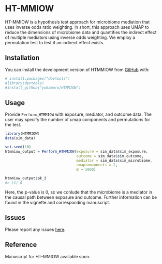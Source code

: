 
<!-- README.md is generated from README.Rmd. Please edit that file -->
# HT-MMIOW

<!-- badges: start -->
<!-- badges: end -->
HT-MMIOW is a hypothesis test approach for microbiome mediation that uses inverse odds ratio weighting. In short, this approach uses UMAP to reduce the dimensions of microbiome data and quantifies the indirect effect of multiple mediators using inverse odds weighting. We employ a permutation test to test if an indirect effect exists.

## Installation

You can install the development version of HTMMIOW from [GitHub](https://github.com/) with:

``` r
# install.packages("devtools")
#library(devtools)
#install_github("yukamoro/HTMMIOW")
```

## Usage

Provide `Perform_HTMMIOW` with exposure, mediator, and outcome data. The user may specify the number of umap components and permutations for the test.

``` r
library(HTMMIOW)
data(sim_data)

set.seed(10)
htmmiow_output = Perform_HTMMIOW(exposure = sim_data$sim_exposure,
                                 outcome = sim_data$sim_outcome,
                                 mediator = sim_data$sim_microbiome,
                                 umapcomponents = 2,
                                 B = 5000)

htmmiow_output$pk_2
#> [1] 0
```

Here, the p-value is 0, so we conlude that the microbiome is a mediator in the causal path between exposure and outcome. Further information can be found in the vignette and corresponding manuscript.

## Issues

Please report any issues [here](https://github.com/yukamoro/HTMMIOW/issues).

## Reference

Manuscript for HT-MMIOW available soon.
